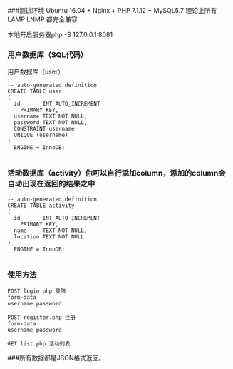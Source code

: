 ###测试环境 
Ubuntu 16.04 + Nginx + PHP 7.1.12 + MySQL5.7 理论上所有LAMP LNMP 都完全兼容

本地开启服务器php -S 127.0.0.1:8081

### 用户数据库（SQL代码）
用户数据库（user）
```
-- auto-generated definition
CREATE TABLE user
(
  id       INT AUTO_INCREMENT
    PRIMARY KEY,
  username TEXT NOT NULL,
  password TEXT NOT NULL,
  CONSTRAINT username
  UNIQUE (username)
)
  ENGINE = InnoDB;


```
### 活动数据库（activity）你可以自行添加column，添加的column会自动出现在返回的结果之中
```
-- auto-generated definition
CREATE TABLE activity
(
  id       INT AUTO_INCREMENT
    PRIMARY KEY,
  name     TEXT NOT NULL,
  location TEXT NOT NULL
)
  ENGINE = InnoDB;
  
```

### 使用方法
```
POST login.php 登陆
form-data
username password

POST register.php 注册
form-data
username password

GET list.php 活动列表
```

###所有数据都是JSON格式返回。